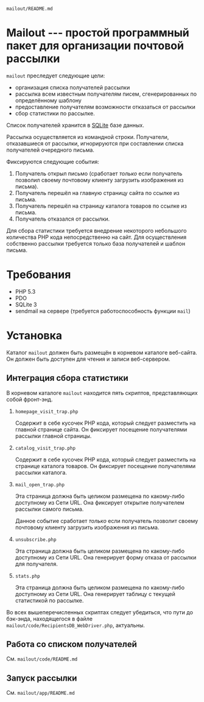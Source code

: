     mailout/README.md

Mailout --- простой программный пакет для организации почтовой рассылки
==========================================

`mailout` преследует следующие цели:

* организация списка получателей рассылки
* рассылка всем известным получателям писем, сгенерированных по определённому
  шаблону
* предоставление получателям возможности отказаться от рассылки
* сбор статистики по рассылке.

Список получателей хранится в [SQLite][1] базе данных.

Рассылка осуществляется из командной строки. Получатели, отказавшиеся от рассылки,
игнорируются при составлении списка получателей очередного письма.

Фиксируются следующие события:

1. Получатель открыл письмо (сработает *только* если получатель позволил
   своему почтовому клиенту загрузить изображения из письма).
2. Получатель перешёл на главную страницу сайта по ссылке из письма.
3. Получатель перешёл на страницу каталога товаров по ссылке из письма.
4. Получатель отказался от рассылки.

Для сбора статистики требуется внедрение некоторого небольшого количества 
PHP кода непосредственно на сайт. Для осуществления собственно рассылки
требуется только база получателей и шаблон письма.

Требования
==========

* PHP 5.3
* PDO
* SQLite 3
* sendmail на сервере (требуется работоспособность функции `mail`)

Установка
=========

Каталог `mailout` должен быть размещён в корневом каталоге веб-сайта.
Он должен быть доступен для чтения и записи веб-сервером.

Интеграция сбора статистики
---------------------------

В корневом каталоге `mailout` находится пять скриптов, представляющих собой 
фронт-энд.

1. `homepage_visit_trap.php`
   
   Содержит в себе кусочек PHP кода, который следует разместить на главной 
   странице сайта. Он фиксирует посещение получателями рассылки главной 
   страницы.

2. `catalog_visit_trap.php`

   Содержит в себе кусочек PHP кода, который следует разместить на странице 
   каталога товаров. Он фиксирует посещение получателями рассылки каталога.

3. `mail_open_trap.php`

   Эта страница должна быть целиком размещена по какому-либо доступному 
   из Сети URL. Она фиксирует открытие получателем рассылки самого письма.
   
   Данное событие сработает *только* если получатель позволит своему почтовому
   клиенту загрузить изображения из письма.

4. `unsubscribe.php`

   Эта страница должна быть целиком размещена по какому-либо доступному 
   из Сети URL. Она генерирует форму отказа от рассылки для получателя.

5. `stats.php`

   Эта страница должна быть целиком размещена по какому-либо доступному 
   из Сети URL. Она генерирует таблицу с текущей статистикой по рассылке.
 
Во всех вышеперечисленных скриптах следует убедиться, что пути
до бэк-энда, находящегося в файле `mailout/code/RecipientsDB_WebDriver.php`,
актуальны.

Работа со списком получателей
-----------------------------

См. `mailout/code/README.md`

Запуск рассылки
---------------

См. `mailout/app/README.md`

[1]: http://www.sqlite.org/